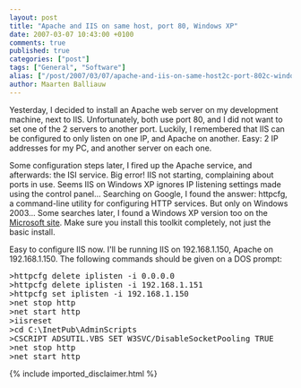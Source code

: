 ```yaml
---
layout: post
title: "Apache and IIS on same host, port 80, Windows XP"
date: 2007-03-07 10:43:00 +0100
comments: true
published: true
categories: ["post"]
tags: ["General", "Software"]
alias: ["/post/2007/03/07/apache-and-iis-on-same-host2c-port-802c-windows-xp.aspx"]
author: Maarten Balliauw
---
```

<p>Yesterday, I decided to install an Apache web server on my development machine, next to IIS. Unfortunately, both use port 80, and I did not want to set one of the 2 servers to another port. Luckily, I remembered that IIS can be configured to only listen on one IP, and Apache on another. Easy: 2 IP addresses for my PC, and another server on each one. </p><p>Some configuration steps later, I fired up the Apache service, and afterwards: the ISI service. Big error! IIS not starting, complaining about ports in use. Seems IIS on Windows XP ignores IP listening settings made using the control panel... Searching on Google, I found the answer: httpcfg, a command-line utility for configuring HTTP services. But only on Windows 2003... Some searches later, I found a Windows XP version too on the <a href="http://www.microsoft.com/downloads/details.aspx?familyid=49AE8576-9BB9-4126-9761-BA8011FABF38&amp;displaylang=en" mce_href="http://www.microsoft.com/downloads/details.aspx?familyid=49AE8576-9BB9-4126-9761-BA8011FABF38&amp;displaylang=en">Microsoft site</a>. Make sure you install this toolkit completely, not just the basic install. </p><p>Easy to configure IIS now. I'll be running IIS on 192.168.1.150, Apache on 192.168.1.150. The following commands should be given on a DOS prompt:</p><pre>&gt;httpcfg delete iplisten -i 0.0.0.0<br>&gt;httpcfg delete iplisten -i 192.168.1.151<br>&gt;httpcfg set iplisten -i 192.168.1.150<br>&gt;net stop http<br>&gt;net start http<br>&gt;iisreset<br>&gt;cd C:\InetPub\AdminScripts<br>&gt;CSCRIPT ADSUTIL.VBS SET W3SVC/DisableSocketPooling TRUE<br>&gt;net stop http<br>&gt;net start http</pre>
{% include imported_disclaimer.html %}
